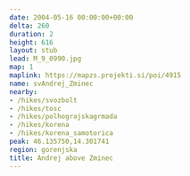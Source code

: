 ```yaml
---
date: 2004-05-16 00:00:00+00:00
delta: 260
duration: 2
height: 616
layout: stub
lead: M_9_0990.jpg
map: 1
maplink: https://mapzs.projekti.si/poi/4915
name: svAndrej_Zminec
nearby:
- /hikes/svozbolt
- /hikes/tosc
- /hikes/polhograjskagrmada
- /hikes/korena
- /hikes/korena_samotorica
peak: 46.135750,14.301741
region: gorenjska
title: Andrej above Zminec
---
```

